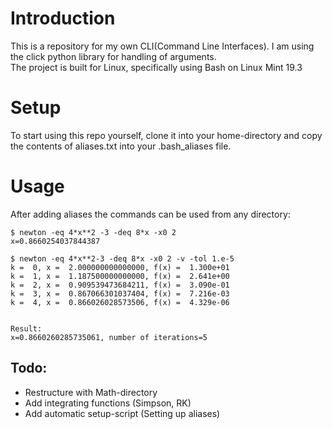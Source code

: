 # Introduction

This is a repository for my own CLI(Command Line Interfaces). I am using the click python library for handling of arguments.  
The project is built for Linux, specifically using Bash on Linux Mint 19.3

# Setup

To start using this repo yourself, clone it into your home-directory and copy the contents of aliases.txt into your .bash_aliases file. 

# Usage

After adding aliases the commands can be used from any directory:

```
$ newton -eq 4*x**2 -3 -deq 8*x -x0 2
x=0.8660254037844387

$ newton -eq 4*x**2-3 -deq 8*x -x0 2 -v -tol 1.e-5
k =  0, x =  2.000000000000000, f(x) =  1.300e+01
k =  1, x =  1.187500000000000, f(x) =  2.641e+00
k =  2, x =  0.909539473684211, f(x) =  3.090e-01
k =  3, x =  0.867066301037404, f(x) =  7.216e-03
k =  4, x =  0.866026028573506, f(x) =  4.329e-06


Result:
x=0.8660260285735061, number of iterations=5
```

## Todo:

- Restructure with Math-directory
- Add integrating functions (Simpson, RK)
- Add automatic setup-script (Setting up aliases)
